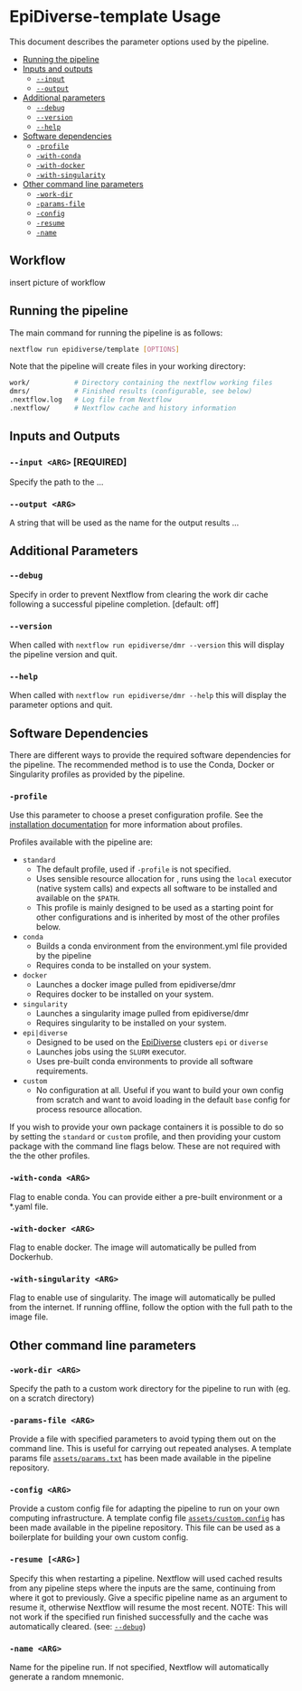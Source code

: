 # EpiDiverse-template Usage
This document describes the parameter options used by the pipeline.

* [Running the pipeline](#running-the-pipeline)
* [Inputs and outputs](#inputs-and-outputs)
    * [`--input`](#--input-arg-required)
    * [`--output`](#--output-arg)
* [Additional parameters](#additional-parameters)
    * [`--debug`](#--debug)
    * [`--version`](#--version)
    * [`--help`](#--help)
* [Software dependencies](#software-dependencies)
    * [`-profile`](#-profile)
    * [`-with-conda`](#-with-conda)
    * [`-with-docker`](#-with-docker)
    * [`-with-singularity`](#-with-singularity)
* [Other command line parameters](#other-command-line-parameters)
    * [`-work-dir`](#-work-dir)
    * [`-params-file`](#-params-file)
    * [`-config`](#-config)
    * [`-resume`](#-resume)
    * [`-name`](#-name)

## Workflow

insert picture of workflow

## Running the pipeline
The main command for running the pipeline is as follows:

```bash
nextflow run epidiverse/template [OPTIONS]
```

Note that the pipeline will create files in your working directory:

```bash
work/           # Directory containing the nextflow working files
dmrs/           # Finished results (configurable, see below)
.nextflow.log   # Log file from Nextflow
.nextflow/      # Nextflow cache and history information
```

## Inputs and Outputs

### `--input <ARG>` [REQUIRED]
Specify the path to the ...

### `--output <ARG>`
A string that will be used as the name for the output results ...

## Additional Parameters

### `--debug`
Specify in order to prevent Nextflow from clearing the work dir cache following a successful pipeline completion. [default: off]

### `--version`
When called with `nextflow run epidiverse/dmr --version` this will display the pipeline version and quit.

### `--help`
When called with `nextflow run epidiverse/dmr --help` this will display the parameter options and quit.

## Software Dependencies

There are different ways to provide the required software dependencies for the pipeline. The recommended method is to use the Conda, Docker or Singularity profiles as provided by the pipeline. 

### `-profile`
Use this parameter to choose a preset configuration profile. See the [installation documentation](https://app.gitbook.com/@epidiverse/s/project/epidiverse-pipelines/installation) for more information about profiles.

Profiles available with the pipeline are:

* `standard`
    * The default profile, used if `-profile` is not specified.
    * Uses sensible resource allocation for , runs using the `local` executor (native system calls) and expects all software to be installed and available on the `$PATH`.
    * This profile is mainly designed to be used as a starting point for other configurations and is inherited by most of the other profiles below.
* `conda`
    * Builds a conda environment from the environment.yml file provided by the pipeline
    * Requires conda to be installed on your system.
* `docker`
    * Launches a docker image pulled from epidiverse/dmr
    * Requires docker to be installed on your system. 
* `singularity`
    * Launches a singularity image pulled from epidiverse/dmr
    * Requires singularity to be installed on your system.
* `epi|diverse`
    * Designed to be used on the [EpiDiverse](http://epidiverse.eu/) clusters `epi` or `diverse`
    * Launches jobs using the `SLURM` executor.
    * Uses pre-built conda environments to provide all software requirements.
* `custom`
    * No configuration at all. Useful if you want to build your own config from scratch and want to avoid loading in the default `base` config for process resource allocation.

If you wish to provide your own package containers it is possible to do so by setting the `standard` or `custom` profile, and then providing your custom package with the command line flags below. These are not required with the the other profiles.

### `-with-conda <ARG>`
Flag to enable conda. You can provide either a pre-built environment or a *.yaml file.

### `-with-docker <ARG>`
Flag to enable docker. The image will automatically be pulled from Dockerhub.

### `-with-singularity <ARG>`
Flag to enable use of singularity. The image will automatically be pulled from the internet. If running offline, follow the option with the full path to the image file.

## Other command line parameters

### `-work-dir <ARG>`
Specify the path to a custom work directory for the pipeline to run with (eg. on a scratch directory)

### `-params-file <ARG>`
Provide a file with specified parameters to avoid typing them out on the command line. This is useful for carrying out repeated analyses. A template params file [`assets/params.txt`](../assets/params.txt) has been made available in the pipeline repository.

### `-config <ARG>`
Provide a custom config file for adapting the pipeline to run on your own computing infrastructure. A template config file [`assets/custom.config`](../assets/custom.config) has been made available in the pipeline repository. This file can be used as a boilerplate for building your own custom config.

### `-resume [<ARG>]`
Specify this when restarting a pipeline. Nextflow will used cached results from any pipeline steps where the inputs are the same, continuing from where it got to previously. Give a specific pipeline name as an argument to resume it, otherwise Nextflow will resume the most recent. NOTE: This will not work if the specified run finished successfully and the cache was automatically cleared. (see: [`--debug`](#--debug))

### `-name <ARG>`
Name for the pipeline run. If not specified, Nextflow will automatically generate a random mnemonic.
